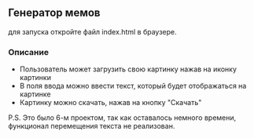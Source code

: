 ## Генератор мемов

для запуска откройте файл index.html в браузере.

### Описание

- Пользователь может загрузить свою картинку нажав на иконку картинки
- В поля ввода можно ввести текст, который будет отображаться на картинке
- Картинку можно скачать, нажав на кнопку "Скачать"

P.S. Это было 6-м проектом, так как оставалось немного времени, функционал перемещения текста не реализован.